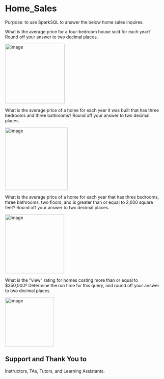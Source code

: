 # Home_Sales
Purpose: to use SparkSQL to answer the below home sales inquires. 

What is the average price for a four-bedroom house sold for each year? Round off your answer to two decimal places.

<img width="194" alt="image" src="https://github.com/kaka51/Home_Sales/assets/118244319/a2302c93-9c98-4966-888f-92665aad507c">

What is the average price of a home for each year it was built that has three bedrooms and three bathrooms? Round off your answer to two decimal places.

<img width="204" alt="image" src="https://github.com/kaka51/Home_Sales/assets/118244319/06319e14-430a-4ae9-a6e2-b8f399195ecc">

What is the average price of a home for each year that has three bedrooms, three bathrooms, two floors, and is greater than or equal to 2,000 square feet? Round off your answer to two decimal places.

<img width="192" alt="image" src="https://github.com/kaka51/Home_Sales/assets/118244319/cfc3460d-3797-4bad-a70a-30270a3f9a78">

What is the "view" rating for homes costing more than or equal to $350,000? Determine the run time for this query, and round off your answer to two decimal places.

<img width="159" alt="image" src="https://github.com/kaka51/Home_Sales/assets/118244319/962bc7fc-6134-4d72-a91c-3e768b534760">

## Support and Thank You to
Instructors, TAs, Tutors, and Learning Assistants.
